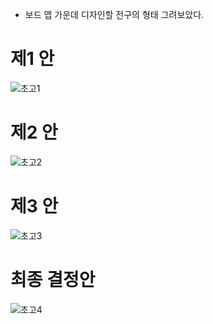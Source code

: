 * 보드 맵 가운데 디자인할 전구의 형태 그려보았다.
# 제1 안
![초고1](https://postfiles.pstatic.net/MjAxODEyMTZfNyAg/MDAxNTQ0OTcwMDgxODAz.wlJRBBEf0XX9apFFYbEcIVsGtxCUKwxhBo3_qD7Z4Lgg.5MkusC8pYOR3fZr_pn8pLMMl74KyPT6Tu0MMwEdk9AUg.JPEG.minsuk525/%EC%B4%88%EA%B3%A01.jpg?type=w773)
# 제2 안
![초고2](https://postfiles.pstatic.net/MjAxODEyMTZfNjkg/MDAxNTQ0OTcwMDg3OTU1.MV0lykw4Z4PspUVnzY2G0sK30h9XutAqcbfwVDkRBRwg.2I8UdevqgXa2vh8XnEEL2FeX_CUKnQnq5MthPhYd6Aog.JPEG.minsuk525/%EC%B4%88%EA%B3%A02.jpg?type=w773)
# 제3 안
![초고3](https://postfiles.pstatic.net/MjAxODEyMTZfMjE0/MDAxNTQ0OTcwMDkwMjQ1.-mREm4R6NJ7kKNxS6WIw4dUS9mT5UoIh3zzZYKVi0KEg.rZT2GoElF5Y2flXdAiw31B-4tY6lKmg0P1W1jNE8vYMg.JPEG.minsuk525/%EC%B4%88%EA%B3%A03.jpg?type=w773)
# 최종 결정안
![초고4](https://postfiles.pstatic.net/MjAxODEyMTZfMTI0/MDAxNTQ0OTcwMDkzNzA4.CewMWzzJCHYI2nmMojoFEigOPiR--HvOljsCeWgeqpEg.JqpJNIXSrwEpx0aAVgqN7U7ZVDuWdDB3NzB4mPIBTcwg.JPEG.minsuk525/%EA%B2%B0%EC%A0%95%EC%95%88.jpg?type=w773)
